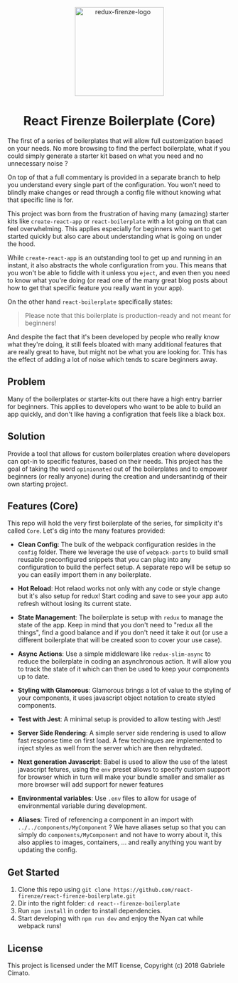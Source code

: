 <p align="center">
  <img width="200" src="http://i63.tinypic.com/et7ji1.jpg" alt="redux-firenze-logo">
  <h1 align="center">React Firenze Boilerplate (Core)</h1>
</p>

The first of a series of boilerplates that will allow full customization based on your needs. No more browsing to find the perfect boilerplate, what if you could simply generate a starter kit based on what you need and no unnecessary noise ?

On top of that a full commentary is provided in a separate branch to help you understand every single part of  the configuration. You won't need to blindly make changes or read through a config file without knowing what that specific line is for.

This project was born from the frustration of having many (amazing) starter kits like `create-react-app` or `react-boilerplate` with a lot going on that can feel overwhelming. This applies especially for beginners who want to get started quickly but also care about understanding what is going on under the hood.

While `create-react-app` is an outstanding tool to get up and running in an instant, it also abstracts the whole configuration from you. This means that you won't be able to fiddle with it unless you `eject`, and even then you need to know what you're doing (or read one of the many great blog posts about how to get that specific feature you really want in your app).

On the other hand `react-boilerplate` specifically states:

> Please note that this boilerplate is production-ready and not meant for beginners!

And despite the fact that it's been developed by people who really know what they're doing, it still feels bloated with many additional features that are really great to have, but might not be what you are looking for. This has the effect of adding a lot of noise which tends to scare beginners away.

## Problem

Many of the boilerplates or starter-kits out there have a high entry barrier for beginners. This applies to developers who want to be able to build an app quickly, and don't like having a configration that feels like a black box.

## Solution

Provide a tool that allows for custom boilerplates creation where developers can opt-in to specific features, based on their needs. This project has the goal of taking the word `opinionated` out of the boilerplates and to empower beginners (or really anyone) during the creation and undersantindg of their own starting project.

## Features (Core)

This repo will hold the very first boilerplate of the series, for simplicity it's called `Core`. Let's dig into the many features provided:

- **Clean Config**: The bulk of the webpack configuration resides in the `config` folder. There we leverage the use of `webpack-parts` to build small reusable preconfigured snippets that you can plug into any configuration to build the perfect setup. A separate repo will be setup so you can easily import them in any boilerplate.

- **Hot Reload**: Hot relaod works not only with any code or style change but it's also setup for redux! Start coding and save to see your app auto refresh without losing its current state.

- **State Management**: The boilerplate is setup with `redux` to manage the state of the app. Keep in mind that you don't need to "redux all the things", find a good balance and if you don't need it take it out (or use a different boilerplate that will be created soon to cover your use case).

- **Async Actions**: Use a simple middleware like `redux-slim-async` to reduce the boilerplate in coding an asynchronous action. It will allow you to track the state of it which can then be used to keep your components up to date.

- **Styling with Glamorous**: Glamorous brings a lot of value to the styling of your components, it uses javascript object notation to create styled components.

- **Test with Jest**: A minimal setup is provided to allow testing with Jest!


- **Server Side Rendering**: A simple server side rendering is used to allow fast response time on first load. A few techinques are implemented to inject styles as well from the server which are then rehydrated.

- **Next generation Javascript**: Babel is used to allow the use of the latest javascript fetures, using the `env` preset allows to specify custom support for browser which in turn will make your bundle smaller and smaller as more browser will add support for newer features

- **Environmental variables**: Use `.env` files to allow for usage of environmental variable during development.

- **Aliases**: Tired of referencing a component in an import with `../../components/MyComponent` ? We have aliases setup so that you can simply do `components/MyComponent` and not have to worry about it, this also applies to images, containers, ... and really anything you want by updating the config.

## Get Started

1. Clone this repo using `git clone https://github.com/react-firenze/react-firenze-boilerplate.git`
2. Dir into the right folder: `cd react--firenze-boilerplate`
3. Run `npm install` in order to install dependencies.
4. Start developing with `npm run dev` and enjoy the Nyan cat while webpack runs!

## License
This project is licensed under the MIT license, Copyright (c) 2018 Gabriele Cimato.
